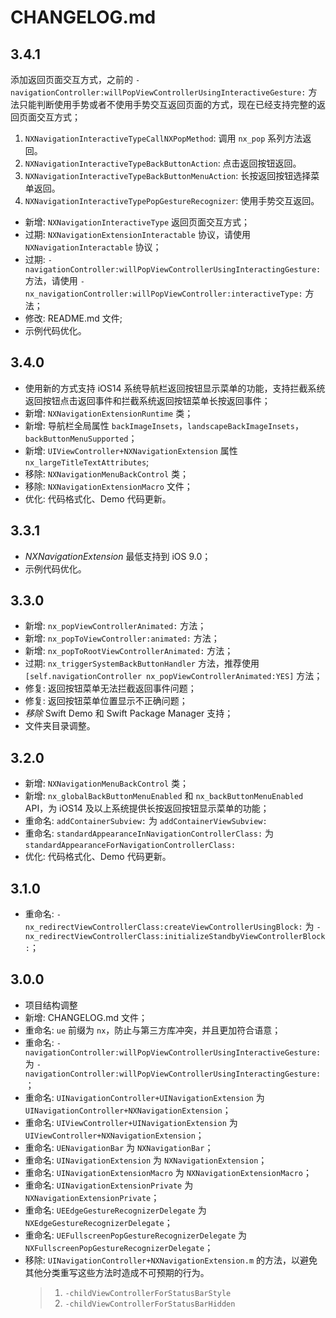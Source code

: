 # CHANGELOG.md

## 3.4.1
添加返回页面交互方式，之前的 `-navigationController:willPopViewControllerUsingInteractiveGesture:` 方法只能判断使用手势或者不使用手势交互返回页面的方式，现在已经支持完整的返回页面交互方式；
1. `NXNavigationInteractiveTypeCallNXPopMethod`: 调用 `nx_pop` 系列方法返回。
2. `NXNavigationInteractiveTypeBackButtonAction`: 点击返回按钮返回。
3. `NXNavigationInteractiveTypeBackButtonMenuAction`: 长按返回按钮选择菜单返回。
4. `NXNavigationInteractiveTypePopGestureRecognizer`: 使用手势交互返回。

- 新增: `NXNavigationInteractiveType` 返回页面交互方式；
- 过期: `NXNavigationExtensionInteractable` 协议，请使用 `NXNavigationInteractable` 协议；
- 过期: `-navigationController:willPopViewControllerUsingInteractingGesture:` 方法，请使用 `-nx_navigationController:willPopViewController:interactiveType:` 方法；
- 修改: README.md 文件;
- 示例代码优化。

## 3.4.0
- 使用新的方式支持 iOS14 系统导航栏返回按钮显示菜单的功能，支持拦截系统返回按钮点击返回事件和拦截系统返回按钮菜单长按返回事件；
- 新增: `NXNavigationExtensionRuntime` 类；
- 新增: 导航栏全局属性 `backImageInsets`，`landscapeBackImageInsets`，`backButtonMenuSupported`；
- 新增: `UIViewController+NXNavigationExtension` 属性 `nx_largeTitleTextAttributes`;
- 移除: `NXNavigationMenuBackControl` 类；
- 移除: `NXNavigationExtensionMacro` 文件；
- 优化: 代码格式化、Demo 代码更新。

## 3.3.1
- *NXNavigationExtension* 最低支持到 iOS 9.0；
- 示例代码优化。

## 3.3.0
- 新增: `nx_popViewControllerAnimated:` 方法；
- 新增: `nx_popToViewController:animated:` 方法；
- 新增: `nx_popToRootViewControllerAnimated:` 方法；
- 过期: `nx_triggerSystemBackButtonHandler` 方法，推荐使用 `[self.navigationController nx_popViewControllerAnimated:YES]` 方法；
- 修复: 返回按钮菜单无法拦截返回事件问题；
- 修复: 返回按钮菜单位置显示不正确问题；
- *移除* Swift Demo 和 Swift Package Manager 支持；
- 文件夹目录调整。

## 3.2.0

- 新增: `NXNavigationMenuBackControl` 类；
- 新增: `nx_globalBackButtonMenuEnabled` 和 `nx_backButtonMenuEnabled` API，为 iOS14 及以上系统提供长按返回按钮显示菜单的功能；
- 重命名: `addContainerSubview:` 为 `addContainerViewSubview:`
- 重命名: `standardAppearanceInNavigationControllerClass:` 为 `standardAppearanceForNavigationControllerClass:`
- 优化: 代码格式化、Demo 代码更新。

## 3.1.0

- 重命名: `-nx_redirectViewControllerClass:createViewControllerUsingBlock:` 为 `-nx_redirectViewControllerClass:initializeStandbyViewControllerBlock:`；

## 3.0.0

- 项目结构调整
- 新增: CHANGELOG.md 文件；
- 重命名: `ue` 前缀为 `nx`，防止与第三方库冲突，并且更加符合语意；
- 重命名: `-navigationController:willPopViewControllerUsingInteractiveGesture:` 为 `-navigationController:willPopViewControllerUsingInteractingGesture:`；
- 重命名: `UINavigationController+UINavigationExtension` 为 `UINavigationController+NXNavigationExtension`；
- 重命名: `UIViewController+UINavigationExtension` 为 `UIViewController+NXNavigationExtension`；
- 重命名: `UENavigationBar` 为 `NXNavigationBar`；
- 重命名: `UINavigationExtension` 为 `NXNavigationExtension`；
- 重命名: `UINavigationExtensionMacro` 为 `NXNavigationExtensionMacro`；
- 重命名: `UINavigationExtensionPrivate` 为 `NXNavigationExtensionPrivate`；
- 重命名: `UEEdgeGestureRecognizerDelegate` 为 `NXEdgeGestureRecognizerDelegate`；
- 重命名: `UEFullscreenPopGestureRecognizerDelegate` 为 `NXFullscreenPopGestureRecognizerDelegate`；
- 移除: `UINavigationController+NXNavigationExtension.m` 的方法，以避免其他分类重写这些方法时造成不可预期的行为。
    > 1. `-childViewControllerForStatusBarStyle`
    > 2. `-childViewControllerForStatusBarHidden`
